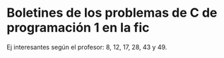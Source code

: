 # Boletines de los problemas de C de programación 1 en la fic

Ej interesantes según el profesor: 8, 12, 17, 28, 43 y 49.